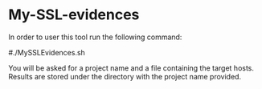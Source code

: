 # My-SSL-evidences
In order to user this tool run the following command:

  #./MySSLEvidences.sh
 
 You will be asked for a project name and a file containing the target hosts.
Results are stored under the directory with the project name provided.
